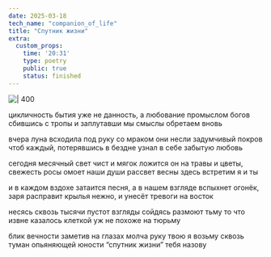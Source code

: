 ```yaml
---
date: 2025-03-18
tech_name: "companion_of_life"
title: "Спутник жизни"
extra:
  custom_props:
    time: '20:31'
    type: poetry
    public: true
    status: finished
---
```


![ | 400](https://alchemmist.xyz/images/Pastedimage20250318203109.png)

цикличность бытия уже не данность,
а любование промыслом богов
сбившись с тропы и заплутавши
мы смыслы обретаем вновь

вчера луна всходила под руку со мраком
они несли задумчивый покров
чтоб каждый, потерявшись в бездне
узнал в себе забытую любовь

сегодня месячный свет чист и мягок
ложится он на травы и цветы,
свежесть росы омоет наши души
рассвет весны здесь встретим я и ты

и в каждом вздохе затаится песня,
а в нашем взгляде вспыхнет огонёк,
заря расправит крылья нежно,
и унесёт тревоги на восток

несясь сквозь тысячи пустот
взгляды сойдясь размоют тьму
то что извне казалось клеткой
уж не похоже на тюрьму

блик вечности заметив на глазах
молча руку твою я возьму 
сквозь туман опьяняющей юности
“спутник жизни” тебя назову
